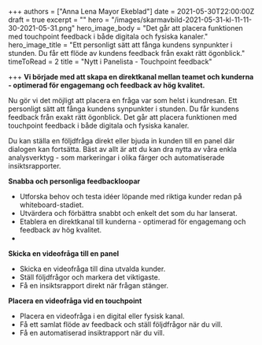 +++
authors = ["Anna Lena Mayor Ekeblad"]
date = 2021-05-30T22:00:00Z
draft = true
excerpt = ""
hero = "/images/skarmavbild-2021-05-31-kl-11-11-30-2021-05-31.png"
hero_image_body = "Det går att placera funktionen med touchpoint feedback i både digitala och fysiska kanaler."
hero_image_title = "Ett personligt sätt att fånga kundens synpunkter i stunden. Du får ett flöde av kundens feedback från exakt rätt ögonblick."
timeToRead = 2
title = "Nytt i Panelista - Touchpoint feedback"

+++
**Vi började med att skapa en direktkanal mellan teamet och kunderna - optimerad för engagemang och feedback av hög kvalitet.**

Nu gör vi det möjligt att placera en fråga var som helst i kundresan. Ett personligt sätt att fånga kundens synpunkter i stunden. Du får kundens feedback från exakt rätt ögonblick. Det går att placera funktionen med touchpoint feedback i både digitala och fysiska kanaler.

Du kan ställa en följdfråga direkt eller bjuda in kunden till en panel där dialogen kan fortsätta. Bäst av allt är att du kan dra nytta av våra enkla analysverktyg - som markeringar i olika färger och automatiserade insiktsrapporter.

<div class=(/images/skarmavbild-2021-05-31-kl-11-08-58-2021-05-31.png)/> </div>


**Snabba och personliga feedbackloopar**

* Utforska behov och testa idéer löpande med riktiga kunder redan på whiteboard-stadiet.
* Utvärdera och förbättra snabbt och enkelt det som du har lanserat.
* Etablera en direktkanal till kunderna - optimerad för engagemang och feedback av hög kvalitet.
* 

**Skicka en videofråga till en panel**

* Skicka en videofråga till dina utvalda kunder.
* Ställ följdfrågor och markera det viktigaste.
* Få en insiktsrapport direkt när frågan stänger.

**Placera en videofråga vid en touchpoint**

* Placera en videofråga i en digital eller fysisk kanal.
* Få ett samlat flöde av feedback och ställ följdfrågor när du vill.
* Få en automatiserad insiktrapport när du vill.